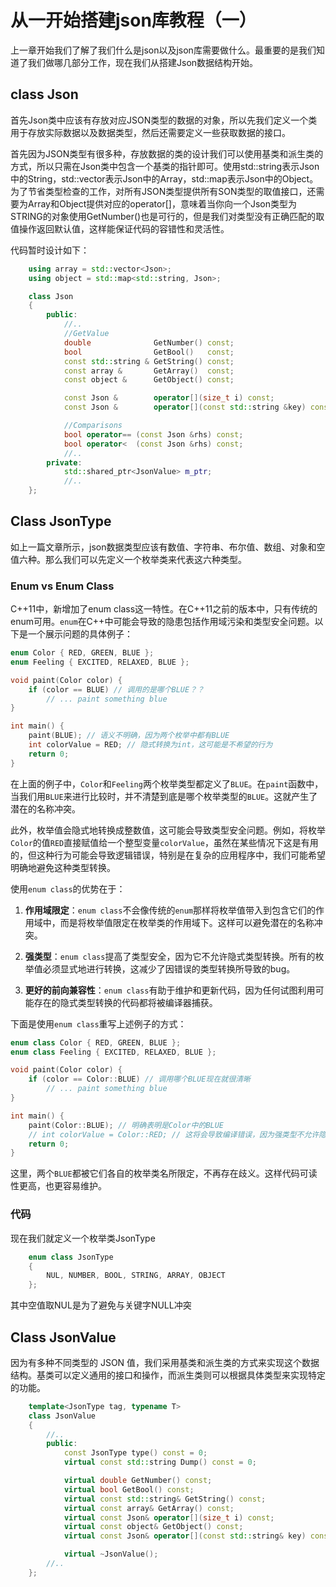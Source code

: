 # 从一开始搭建json库教程（一）

上一章开始我们了解了我们什么是json以及json库需要做什么。最重要的是我们知道了我们做哪几部分工作，现在我们从搭建Json数据结构开始。

## class Json

首先Json类中应该有存放对应JSON类型的数据的对象，所以先我们定义一个类用于存放实际数据以及数据类型，然后还需要定义一些获取数据的接口。

首先因为JSON类型有很多种，存放数据的类的设计我们可以使用基类和派生类的方式，所以只需在Json类中包含一个基类的指针即可。使用std::string表示Json中的String，std::vector表示Json中的Array，std::map表示Json中的Object。为了节省类型检查的工作，对所有JSON类型提供所有SON类型的取值接口，还需要为Array和Object提供对应的operator[]，意味着当你向一个Json类型为STRING的对象使用GetNumber()也是可行的，但是我们对类型没有正确匹配的取值操作返回默认值，这样能保证代码的容错性和灵活性。

代码暂时设计如下：

~~~cpp
    using array = std::vector<Json>;
    using object = std::map<std::string, Json>;

    class Json
    {
        public:
            //..
            //GetValue
            double              GetNumber() const;
            bool                GetBool()   const;
            const std::string & GetString() const;
            const array &       GetArray()  const;
            const object &      GetObject() const;

            const Json &        operator[](size_t i) const;
            const Json &        operator[](const std::string &key) const;

            //Comparisons
            bool operator== (const Json &rhs) const;
            bool operator<  (const Json &rhs) const;
            //..
        private:
            std::shared_ptr<JsonValue> m_ptr;
            //..
    };
~~~



## Class JsonType
    
如上一篇文章所示，json数据类型应该有数值、字符串、布尔值、数组、对象和空值六种。那么我们可以先定义一个枚举类来代表这六种类型。

### Enum vs Enum Class

C++11中，新增加了enum class这一特性。在C++11之前的版本中，只有传统的enum可用。`enum`在C++中可能会导致的隐患包括作用域污染和类型安全问题。以下是一个展示问题的具体例子：

```cpp
enum Color { RED, GREEN, BLUE };
enum Feeling { EXCITED, RELAXED, BLUE };

void paint(Color color) {
    if (color == BLUE) // 调用的是哪个BLUE？？
        // ... paint something blue
}

int main() {
    paint(BLUE); // 语义不明确，因为两个枚举中都有BLUE
    int colorValue = RED; // 隐式转换为int，这可能是不希望的行为
    return 0;
}
```
在上面的例子中，`Color`和`Feeling`两个枚举类型都定义了`BLUE`。在`paint`函数中，当我们用`BLUE`来进行比较时，并不清楚到底是哪个枚举类型的`BLUE`。这就产生了潜在的名称冲突。

此外，枚举值会隐式地转换成整数值，这可能会导致类型安全问题。例如，将枚举`Color`的值`RED`直接赋值给一个整型变量`colorValue`，虽然在某些情况下这是有用的，但这种行为可能会导致逻辑错误，特别是在复杂的应用程序中，我们可能希望明确地避免这种类型转换。

使用`enum class`的优势在于：

1. **作用域限定**：`enum class`不会像传统的`enum`那样将枚举值带入到包含它们的作用域中，而是将枚举值限定在枚举类的作用域下。这样可以避免潜在的名称冲突。

2. **强类型**：`enum class`提高了类型安全，因为它不允许隐式类型转换。所有的枚举值必须显式地进行转换，这减少了因错误的类型转换所导致的bug。

3. **更好的前向兼容性**：`enum class`有助于维护和更新代码，因为任何试图利用可能存在的隐式类型转换的代码都将被编译器捕获。

下面是使用`enum class`重写上述例子的方式：

```cpp
enum class Color { RED, GREEN, BLUE };
enum class Feeling { EXCITED, RELAXED, BLUE };

void paint(Color color) {
    if (color == Color::BLUE) // 调用哪个BLUE现在就很清晰
        // ... paint something blue
}

int main() {
    paint(Color::BLUE); // 明确表明是Color中的BLUE
    // int colorValue = Color::RED; // 这将会导致编译错误，因为强类型不允许隐式转换
    return 0;
}
```
这里，两个`BLUE`都被它们各自的枚举类名所限定，不再存在歧义。这样代码可读性更高，也更容易维护。

### 代码

现在我们就定义一个枚举类JsonType

~~~cpp
    enum class JsonType
    {
        NUL, NUMBER, BOOL, STRING, ARRAY, OBJECT
    };
~~~

其中空值取NUL是为了避免与关键字NULL冲突

## Class JsonValue

因为有多种不同类型的 JSON 值，我们采用基类和派生类的方式来实现这个数据结构。基类可以定义通用的接口和操作，而派生类则可以根据具体类型来实现特定的功能。

~~~cpp 
    template<JsonType tag, typename T>
    class JsonValue
    {
        //..
        public:         
            const JsonType type() const = 0;
            virtual const std::string Dump() const = 0; 

            virtual double GetNumber() const;
            virtual bool GetBool() const;
            virtual const std::string& GetString() const;
            virtual const array& GetArray() const;
            virtual const Json& operator[](size_t i) const;
            virtual const object& GetObject() const;
            virtual const Json& operator[](const std::string& key) const;

            virtual ~JsonValue();
        //..
    };
~~~


